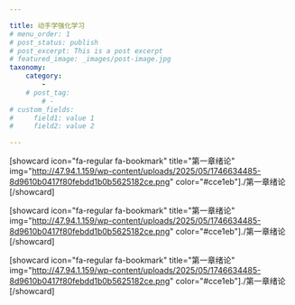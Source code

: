 ```yaml
---

title: 动手学强化学习
# menu_order: 1
# post_status: publish
# post_excerpt: This is a post excerpt
# featured_image: _images/post-image.jpg
taxonomy:
    category:
        - 
    # post_tag:
        # - 
# custom_fields:
#     field1: value 1
#     field2: value 2

---
```

[showcard icon="fa-regular fa-bookmark" title="第一章绪论" img="http://47.94.1.159/wp-content/uploads/2025/05/1746634485-8d9610b0417f80febdd1b0b5625182ce.png" color="#cce1eb"]./第一章绪论[/showcard]

[showcard icon="fa-regular fa-bookmark" title="第一章绪论" img="http://47.94.1.159/wp-content/uploads/2025/05/1746634485-8d9610b0417f80febdd1b0b5625182ce.png" color="#cce1eb"]./第一章绪论[/showcard]

[showcard icon="fa-regular fa-bookmark" title="第一章绪论" img="http://47.94.1.159/wp-content/uploads/2025/05/1746634485-8d9610b0417f80febdd1b0b5625182ce.png" color="#cce1eb"]./第一章绪论[/showcard]
